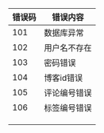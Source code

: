 | 错误码 | 错误内容     |
| ------ | ------------ |
| 101    | 数据库异常   |
| 102    | 用户名不存在 |
| 103    | 密码错误     |
| 104    | 博客id错误   |
| 105    | 评论编号错误 |
| 106    | 标签编号错误 |
|        |              |
|        |              |
|        |              |


